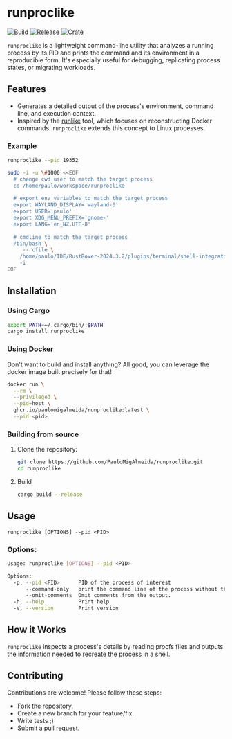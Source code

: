 # runproclike
[![Build](https://github.com/PauloMigAlmeida/runproclike/actions/workflows/rust.yml/badge.svg)](https://github.com/PauloMigAlmeida/runproclike/actions/workflows/rust.yml)
[![Release](https://github.com/PauloMigAlmeida/runproclike/actions/workflows/release.yml/badge.svg)](https://github.com/PauloMigAlmeida/runproclike/actions/workflows/release.yml)
[![Crate](https://img.shields.io/crates/v/runproclike.svg)](https://crates.io/crates/runproclike)

`runproclike` is a lightweight command-line utility that analyzes a running process by its PID and prints the command and its environment in a reproducible form. It's especially useful for debugging, replicating process states, or migrating workloads.

## Features

- Generates a detailed output of the process's environment, command line, and execution context.
- Inspired by the [runlike](https://github.com/lavie/runlike) tool, which focuses on reconstructing Docker commands. `runproclike` extends this concept to Linux processes.

### Example

```bash
runproclike --pid 19352

sudo -i -u \#1000 <<EOF
  # change cwd user to match the target process
  cd /home/paulo/workspace/runproclike
  
  # export env variables to match the target process
  export WAYLAND_DISPLAY='wayland-0'
  export USER='paulo'
  export XDG_MENU_PREFIX='gnome-'
  export LANG='en_NZ.UTF-8'
  
  # cmdline to match the target process
  /bin/bash \
     --rcfile \
    /home/paulo/IDE/RustRover-2024.3.2/plugins/terminal/shell-integrations/bash/bash-integration.bash \
    -i
EOF
```

## Installation

### Using Cargo

```bash
export PATH=~/.cargo/bin/:$PATH
cargo install runproclike
```

### Using Docker
Don't want to build and install anything? All good, you can leverage the docker image
built precisely for that!

```bash
docker run \
  --rm \
  --privileged \
  --pid=host \
  ghcr.io/paulomigalmeida/runproclike:latest \
  --pid <pid>
```

### Building from source
1. Clone the repository:
   ```bash
   git clone https://github.com/PauloMigAlmeida/runproclike.git
   cd runproclike
   ```
2. Build
   ```bash
   cargo build --release
   ```

## Usage

`runproclike [OPTIONS] --pid <PID>`

### Options:

```bash
Usage: runproclike [OPTIONS] --pid <PID>

Options:
  -p, --pid <PID>      PID of the process of interest
      --command-only   print the command line of the process without the path, cwd, env, etc.
      --omit-comments  Omit comments from the output.
  -h, --help           Print help
  -V, --version        Print version
```

## How it Works

`runproclike` inspects a process's details by reading procfs files and outputs the information needed to recreate the process in a shell.

## Contributing

Contributions are welcome! Please follow these steps:

- Fork the repository.
- Create a new branch for your feature/fix.
- Write tests ;)
- Submit a pull request.
